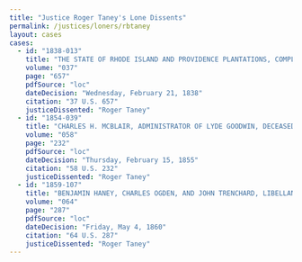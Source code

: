 ```yaml
---
title: "Justice Roger Taney's Lone Dissents"
permalink: /justices/loners/rbtaney
layout: cases
cases:
  - id: "1838-013"
    title: "THE STATE OF RHODE ISLAND AND PROVIDENCE PLANTATIONS, COMPLAINANTS v. THE COMMONWEALTH OF MASSACHUSETTS, DEFENDANT"
    volume: "037"
    page: "657"
    pdfSource: "loc"
    dateDecision: "Wednesday, February 21, 1838"
    citation: "37 U.S. 657"
    justiceDissented: "Roger Taney"
  - id: "1854-039"
    title: "CHARLES H. MCBLAIR, ADMINISTRATOR OF LYDE GOODWIN, DECEASED, v. ROBERT M. GIBBES AND CHARLES OLIVER, EXECUTORS OF ROBERT OLIVER, DECEASED"
    volume: "058"
    page: "232"
    pdfSource: "loc"
    dateDecision: "Thursday, February 15, 1855"
    citation: "58 U.S. 232"
    justiceDissented: "Roger Taney"
  - id: "1859-107"
    title: "BENJAMIN HANEY, CHARLES OGDEN, AND JOHN TRENCHARD, LIBELLANTS AND APPELLANTS, v. THE BALTIMORE STEAM PACKET COMPANY, OWNERS OF THE STEAMER LOUISIANA, AND GEORGE W. RUSSELL"
    volume: "064"
    page: "287"
    pdfSource: "loc"
    dateDecision: "Friday, May 4, 1860"
    citation: "64 U.S. 287"
    justiceDissented: "Roger Taney"
---
```

